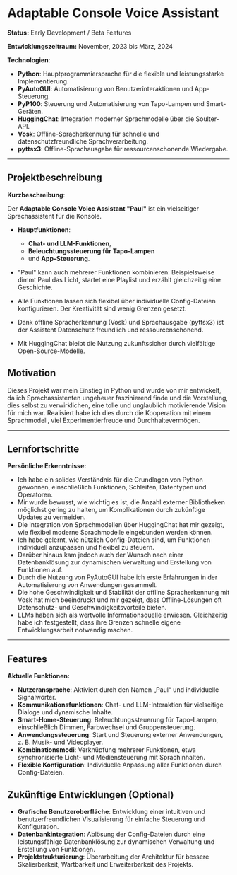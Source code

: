 # Adaptable Console Voice Assistant

**Status:** 
Early Development / Beta Features

**Entwicklungszeitraum:** 
		November, 2023 bis März, 2024

**Technologien**:
- **Python**: Hauptprogrammiersprache für die flexible und leistungsstarke Implementierung.
- **PyAutoGUI**: Automatisierung von Benutzerinteraktionen und App-Steuerung.
- **PyP100**: Steuerung und Automatisierung von Tapo-Lampen und Smart-Geräten.
- **HuggingChat**: Integration moderner Sprachmodelle über die Soulter-API.
- **Vosk**: Offline-Spracherkennung für schnelle und datenschutzfreundliche Sprachverarbeitung.
- **pyttsx3**: Offline-Sprachausgabe für ressourcenschonende Wiedergabe.

---

## Projektbeschreibung

**Kurzbeschreibung**:

Der **Adaptable Console Voice Assistant "Paul"** ist ein vielseitiger Sprachassistent für die Konsole.
- **Hauptfunktionen**: 
  - **Chat- und LLM-Funktionen**,
  - **Beleuchtungssteuerung für Tapo-Lampen** 
  - und **App-Steuerung**. 

- "Paul" kann auch mehrerer Funktionen kombinieren: Beispielsweise dimmt Paul das Licht, startet eine Playlist und erzählt gleichzeitig eine Geschichte.
- Alle Funktionen lassen sich flexibel über individuelle Config-Dateien konfigurieren. Der Kreativität sind wenig Grenzen gesetzt.

- Dank offline Spracherkennung (Vosk) und Sprachausgabe (pyttsx3) ist der Assistent Datenschutz freundlich und ressourcenschonend. 

- Mit HuggingChat bleibt die Nutzung zukunftssicher durch vielfältige Open-Source-Modelle.

## Motivation
Dieses Projekt war mein Einstieg in Python und wurde von mir entwickelt, da ich Sprachassistenten ungeheuer faszinierend finde und die Vorstellung, dies selbst zu verwirklichen, eine tolle und unglaublich motivierende Vision für mich war. Realisiert habe ich dies durch die Kooperation mit einem Sprachmodell, viel Experimentierfreude und Durchhaltevermögen.

---
## Lernfortschritte 

**Persönliche Erkenntnisse:**
- Ich habe ein solides Verständnis für die Grundlagen von Python gewonnen, einschließlich Funktionen, Schleifen, Datentypen und Operatoren.
- Mir wurde bewusst, wie wichtig es ist, die Anzahl externer Bibliotheken möglichst gering zu halten, um Komplikationen durch zukünftige Updates zu vermeiden.
- Die Integration von Sprachmodellen über HuggingChat hat mir gezeigt, wie flexibel moderne Sprachmodelle eingebunden werden können.
- Ich habe gelernt, wie nützlich Config-Dateien sind, um Funktionen individuell anzupassen und flexibel zu steuern.
- Darüber hinaus kam jedoch auch der Wunsch nach einer Datenbanklösung zur dynamischen Verwaltung und Erstellung von Funktionen auf.
- Durch die Nutzung von PyAutoGUI habe ich erste Erfahrungen in der Automatisierung von Anwendungen gesammelt.
- Die hohe Geschwindigkeit und Stabilität der offline Spracherkennung mit Vosk hat mich beeindruckt und mir gezeigt, dass Offline-Lösungen oft Datenschutz- und Geschwindigkeitsvorteile bieten.
- LLMs haben sich als wertvolle Informationsquelle erwiesen. Gleichzeitig habe ich festgestellt, dass ihre Grenzen schnelle eigene Entwicklungsarbeit notwendig machen.


---
## Features
**Aktuelle Funktionen:**
- **Nutzeransprache**: Aktiviert durch den Namen „Paul“ und individuelle Signalwörter.
- **Kommunikationsfunktionen**: Chat- und LLM-Interaktion für vielseitige Dialoge und dynamische Inhalte.
- **Smart-Home-Steuerung**: Beleuchtungssteuerung für Tapo-Lampen, einschließlich Dimmen, Farbwechsel und Gruppensteuerung.
- **Anwendungssteuerung**: Start und Steuerung externer Anwendungen, z. B. Musik- und Videoplayer.
- **Kombinationsmodi**: Verknüpfung mehrerer Funktionen, etwa synchronisierte Licht- und Mediensteuerung mit Sprachinhalten.
- **Flexible Konfiguration**: Individuelle Anpassung aller Funktionen durch Config-Dateien.


## Zukünftige Entwicklungen (Optional)
- **Grafische Benutzeroberfläche**: Entwicklung einer intuitiven und benutzerfreundlichen Visualisierung für einfache Steuerung und Konfiguration.
- **Datenbankintegration**: Ablösung der Config-Dateien durch eine leistungsfähige Datenbanklösung zur dynamischen Verwaltung und Erstellung von Funktionen.
- **Projektstrukturierung**: Überarbeitung der Architektur für bessere Skalierbarkeit, Wartbarkeit und Erweiterbarkeit des Projekts.

